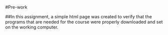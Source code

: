 #Pre-work

##In this assignment, a simple html page was created to verify that the programs that are needed for the course were properly downloaded and set on the working computer.
